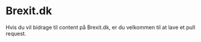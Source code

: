 # Brexit.dk
Hvis du vil bidrage til content på Brexit.dk, er du velkommen til at lave et pull request.

